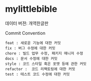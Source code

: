 # mylittlebible

데이터 버젼: 개역한글판

Commit Convention
```
feat : 새로운 기능에 대한 커밋
fix : 버그 수정에 대한 커밋
chore : 빌드 업무 수정, 패키지 매니저 수정
docs : 문서 수정에 대한 커밋
style : 코드 스타일 혹은 포맷 등에 관한 커밋
refactor :  코드 리팩토링에 대한 커밋
test : 테스트 코드 수정에 대한 커밋
```
